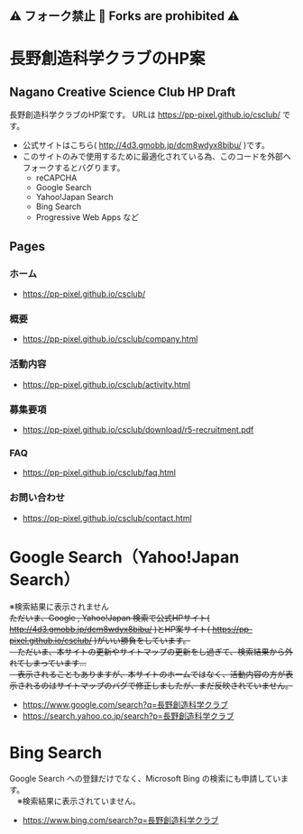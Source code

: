 ## ⚠ フォーク禁止 🚫 Forks are prohibited ⚠
# 長野創造科学クラブのHP案
## **Nagano Creative Science Club HP Draft**<br>

長野創造科学クラブのHP案です。
  URLは https://pp-pixel.github.io/csclub/ です。
- 公式サイトはこちら( http://4d3.gmobb.jp/dcm8wdyx8bibu/ )です。
- このサイトのみで使用するために最適化されている為、このコードを外部へフォークするとバグります。
  - reCAPCHA
  - Google Search
  - Yahoo!Japan Search
  - Bing Search
  - Progressive Web Apps
     など
## Pages
### ホーム
- https://pp-pixel.github.io/csclub/ <br>
### 概要
- https://pp-pixel.github.io/csclub/company.html <br>
### 活動内容
- https://pp-pixel.github.io/csclub/activity.html <br>
### 募集要項
- https://pp-pixel.github.io/csclub/download/r5-recruitment.pdf <br>
### FAQ
- https://pp-pixel.github.io/csclub/faq.html <br>
### お問い合わせ
- https://pp-pixel.github.io/csclub/contact.html <br>

# Google Search（Yahoo!Japan Search）
※検索結果に表示されません<br>
~~ただいま、Google , Yahoo!Japan 検索で公式HPサイト( http://4d3.gmobb.jp/dcm8wdyx8bibu/ )とHP案サイト( https://pp-pixel.github.io/csclub/ )がいい勝負をしています。<br>
&emsp;ただいま、本サイトの更新やサイトマップの更新をし過ぎて、検索結果から外れてしまっています…<br>
&emsp;表示されることもありますが、本サイトのホームではなく、活動内容の方が表示されるのはサイトマップのバグで修正しましたが、まだ反映されていません。~~
- https://www.google.com/search?q=長野創造科学クラブ
- https://search.yahoo.co.jp/search?p=長野創造科学クラブ

# Bing Search
Google Search への登録だけでなく、Microsoft Bing の検索にも申請しています。<br>
&emsp;※検索結果に表示されていません。
- https://www.bing.com/search?q=長野創造科学クラブ

